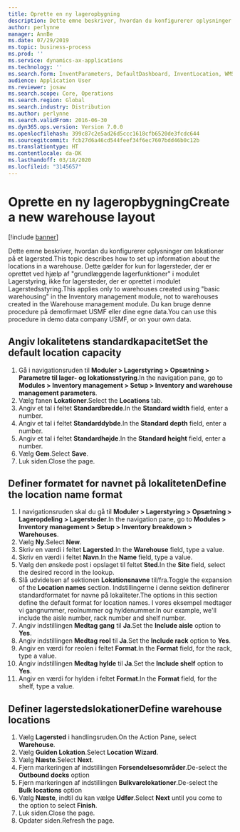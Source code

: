 ```yaml
---
title: Oprette en ny lageropbygning
description: Dette emne beskriver, hvordan du konfigurerer oplysninger om lokationer på et lagersted.
author: perlynne
manager: AnnBe
ms.date: 07/29/2019
ms.topic: business-process
ms.prod: ''
ms.service: dynamics-ax-applications
ms.technology: ''
ms.search.form: InventParameters, DefaultDashboard, InventLocation, WMSLocationWizard
audience: Application User
ms.reviewer: josaw
ms.search.scope: Core, Operations
ms.search.region: Global
ms.search.industry: Distribution
ms.author: perlynne
ms.search.validFrom: 2016-06-30
ms.dyn365.ops.version: Version 7.0.0
ms.openlocfilehash: 399c87c2e5ad26d5ccc1618cfb6520de3fcdc644
ms.sourcegitcommit: fcb27d6a46cd544feef34f6ec7607bdd46b0c12b
ms.translationtype: HT
ms.contentlocale: da-DK
ms.lasthandoff: 03/18/2020
ms.locfileid: "3145657"
---
```

# <a name="create-a-new-warehouse-layout"></a><span data-ttu-id="fdf3a-103">Oprette en ny lageropbygning</span><span class="sxs-lookup"><span data-stu-id="fdf3a-103">Create a new warehouse layout</span></span>

[!include [banner](../../includes/banner.md)]

<span data-ttu-id="fdf3a-104">Dette emne beskriver, hvordan du konfigurerer oplysninger om lokationer på et lagersted.</span><span class="sxs-lookup"><span data-stu-id="fdf3a-104">This topic describes how to set up information about the locations in a warehouse.</span></span> <span data-ttu-id="fdf3a-105">Dette gælder for kun for lagersteder, der er oprettet ved hjælp af "grundlæggende lagerfunktioner" i modulet Lagerstyring, ikke for lagersteder, der er oprettet i modulet Lagerstedsstyring.</span><span class="sxs-lookup"><span data-stu-id="fdf3a-105">This applies only to warehouses created using "basic warehousing" in the Inventory management module, not to warehouses created in the Warehouse management module.</span></span> <span data-ttu-id="fdf3a-106">Du kan bruge denne procedure på demofirmaet USMF eller dine egne data.</span><span class="sxs-lookup"><span data-stu-id="fdf3a-106">You can use this procedure in demo data company USMF, or on your own data.</span></span>


## <a name="set-the-default-location-capacity"></a><span data-ttu-id="fdf3a-107">Angiv lokalitetens standardkapacitet</span><span class="sxs-lookup"><span data-stu-id="fdf3a-107">Set the default location capacity</span></span>
1. <span data-ttu-id="fdf3a-108">Gå i navigationsruden til **Moduler > Lagerstyring > Opsætning > Parametre til lager- og lokationsstyring**.</span><span class="sxs-lookup"><span data-stu-id="fdf3a-108">In the navigation pane, go to **Modules > Inventory management > Setup > Inventory and warehouse management parameters**.</span></span>
2. <span data-ttu-id="fdf3a-109">Vælg fanen **Lokationer**.</span><span class="sxs-lookup"><span data-stu-id="fdf3a-109">Select the **Locations** tab.</span></span>
3. <span data-ttu-id="fdf3a-110">Angiv et tal i feltet **Standardbredde**.</span><span class="sxs-lookup"><span data-stu-id="fdf3a-110">In the **Standard width** field, enter a number.</span></span>
4. <span data-ttu-id="fdf3a-111">Angiv et tal i feltet **Standarddybde**.</span><span class="sxs-lookup"><span data-stu-id="fdf3a-111">In the **Standard depth** field, enter a number.</span></span>
5. <span data-ttu-id="fdf3a-112">Angiv et tal i feltet **Standardhøjde**.</span><span class="sxs-lookup"><span data-stu-id="fdf3a-112">In the **Standard height** field, enter a number.</span></span>
6. <span data-ttu-id="fdf3a-113">Vælg **Gem**.</span><span class="sxs-lookup"><span data-stu-id="fdf3a-113">Select **Save**.</span></span>
7. <span data-ttu-id="fdf3a-114">Luk siden.</span><span class="sxs-lookup"><span data-stu-id="fdf3a-114">Close the page.</span></span>

## <a name="define-the-location-name-format"></a><span data-ttu-id="fdf3a-115">Definer formatet for navnet på lokaliteten</span><span class="sxs-lookup"><span data-stu-id="fdf3a-115">Define the location name format</span></span>
1. <span data-ttu-id="fdf3a-116">I navigationsruden skal du gå til **Moduler > Lagerstyring > Opsætning > Lageropdeling > Lagersteder**.</span><span class="sxs-lookup"><span data-stu-id="fdf3a-116">In the navigation pane, go to **Modules > Inventory management > Setup > Inventory breakdown > Warehouses**.</span></span>
2. <span data-ttu-id="fdf3a-117">Vælg **Ny**.</span><span class="sxs-lookup"><span data-stu-id="fdf3a-117">Select **New**.</span></span>
3. <span data-ttu-id="fdf3a-118">Skriv en værdi i feltet **Lagersted**.</span><span class="sxs-lookup"><span data-stu-id="fdf3a-118">In the **Warehouse** field, type a value.</span></span>
4. <span data-ttu-id="fdf3a-119">Skriv en værdi i feltet **Navn**.</span><span class="sxs-lookup"><span data-stu-id="fdf3a-119">In the **Name** field, type a value.</span></span>
5. <span data-ttu-id="fdf3a-120">Vælg den ønskede post i opslaget til feltet **Sted**.</span><span class="sxs-lookup"><span data-stu-id="fdf3a-120">In the **Site** field, select the desired record in the lookup.</span></span>
6. <span data-ttu-id="fdf3a-121">Slå udvidelsen af sektionen **Lokationsnavne** til/fra.</span><span class="sxs-lookup"><span data-stu-id="fdf3a-121">Toggle the expansion of the **Location names** section.</span></span> <span data-ttu-id="fdf3a-122">Indstillingerne i denne sektion definerer standardformatet for navne på lokaliteter.</span><span class="sxs-lookup"><span data-stu-id="fdf3a-122">The options in this section define the default format for location names.</span></span> <span data-ttu-id="fdf3a-123">I vores eksempel medtager vi gangnummer, reolnummer og hyldenummer.</span><span class="sxs-lookup"><span data-stu-id="fdf3a-123">In our example, we'll include the aisle number, rack number and shelf number.</span></span>  
7. <span data-ttu-id="fdf3a-124">Angiv indstillingen **Medtag gang** til **Ja**.</span><span class="sxs-lookup"><span data-stu-id="fdf3a-124">Set the **Include aisle** option to **Yes**.</span></span>
8. <span data-ttu-id="fdf3a-125">Angiv indstillingen **Medtag reol** til **Ja**.</span><span class="sxs-lookup"><span data-stu-id="fdf3a-125">Set the **Include rack** option to **Yes**.</span></span> 
9. <span data-ttu-id="fdf3a-126">Angiv en værdi for reolen i feltet **Format**.</span><span class="sxs-lookup"><span data-stu-id="fdf3a-126">In the **Format** field, for the rack, type a value.</span></span>
10. <span data-ttu-id="fdf3a-127">Angiv indstillingen **Medtag hylde** til **Ja**.</span><span class="sxs-lookup"><span data-stu-id="fdf3a-127">Set the **Include shelf** option to **Yes**.</span></span>
11. <span data-ttu-id="fdf3a-128">Angiv en værdi for hylden i feltet **Format**.</span><span class="sxs-lookup"><span data-stu-id="fdf3a-128">In the **Format** field, for the shelf, type a value.</span></span>

## <a name="define-warehouse-locations"></a><span data-ttu-id="fdf3a-129">Definer lagerstedslokationer</span><span class="sxs-lookup"><span data-stu-id="fdf3a-129">Define warehouse locations</span></span>
1. <span data-ttu-id="fdf3a-130">Vælg **Lagersted** i handlingsruden.</span><span class="sxs-lookup"><span data-stu-id="fdf3a-130">On the Action Pane, select **Warehouse**.</span></span>
2. <span data-ttu-id="fdf3a-131">Vælg **Guiden Lokation**.</span><span class="sxs-lookup"><span data-stu-id="fdf3a-131">Select **Location Wizard**.</span></span>
3. <span data-ttu-id="fdf3a-132">Vælg **Næste**.</span><span class="sxs-lookup"><span data-stu-id="fdf3a-132">Select **Next**.</span></span>
4. <span data-ttu-id="fdf3a-133">Fjern markeringen af indstillingen **Forsendelsesområder**.</span><span class="sxs-lookup"><span data-stu-id="fdf3a-133">De-select the **Outbound docks** option</span></span>
5. <span data-ttu-id="fdf3a-134">Fjern markeringen af indstillingen **Bulkvarelokationer**.</span><span class="sxs-lookup"><span data-stu-id="fdf3a-134">De-select the **Bulk locations** option</span></span>
6. <span data-ttu-id="fdf3a-135">Vælg **Næste**, indtil du kan vælge **Udfør**.</span><span class="sxs-lookup"><span data-stu-id="fdf3a-135">Select **Next** until you come to the option to select **Finish**.</span></span>
7. <span data-ttu-id="fdf3a-136">Luk siden.</span><span class="sxs-lookup"><span data-stu-id="fdf3a-136">Close the page.</span></span>
8. <span data-ttu-id="fdf3a-137">Opdater siden.</span><span class="sxs-lookup"><span data-stu-id="fdf3a-137">Refresh the page.</span></span>

